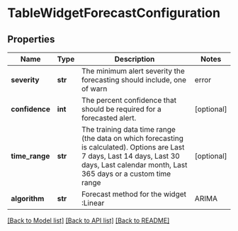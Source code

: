 # TableWidgetForecastConfiguration

## Properties
Name | Type | Description | Notes
------------ | ------------- | ------------- | -------------
**severity** | **str** |  The minimum alert severity the forecasting should include, one of warn | error | critical | [optional] 
**confidence** | **int** | The percent confidence that should be required for a forecasted alert. | [optional] 
**time_range** | **str** | The training data time range (the data on which forecasting is calculated). Options are Last 7 days, Last 14 days, Last 30 days, Last calendar month, Last 365 days or a custom time range | [optional] 
**algorithm** | **str** | Forecast method for the widget :Linear | ARIMA | [optional] 

[[Back to Model list]](../README.md#documentation-for-models) [[Back to API list]](../README.md#documentation-for-api-endpoints) [[Back to README]](../README.md)



